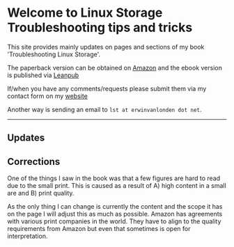 # Welcome to Linux Storage Troubleshooting tips and tricks

This site provides mainly updates on pages and sections of my book 'Troubleshooting Linux Storage'.

The paperback version can be obtained on [Amazon](https://amzn.to/3MpWnQS) and the ebook version is published via [Leanpub](https://leanpub.com/troubleshootinglinuxstorage)

If/when you have any comments/requests please submit them via my contact form on my [website](https://erwinvanlonden.net/contact-me/)

Another way is sending an email to `lst at erwinvanlonden dot net`.

---

## Updates

## Corrections

One of the things I saw in the book was that a few figures are hard to read due to the small print. This is caused as a result of A) high content in a small are and B) print quality.

As the only thing I can change is currently the content and the scope it has on the page I will adjust this as much as possible. Amazon has agreements with various print companies in the world. They have to align to the quality requirements from Amazon but even that sometimes is open for interpretation.
